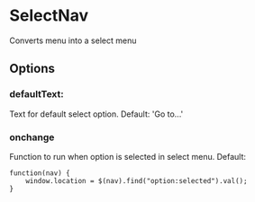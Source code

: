 # SelectNav

Converts menu into a select menu

## Options

### defaultText: 
Text for default select option. Default: 'Go to...'

### onchange
Function to run when option is selected in select menu. Default: 
```
function(nav) {
    window.location = $(nav).find("option:selected").val();
}
```
